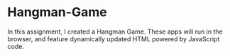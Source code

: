 # Hangman-Game

In this assignment, I created a Hangman Game. These apps will run in the browser, and feature dynamically updated HTML powered by JavaScript code.